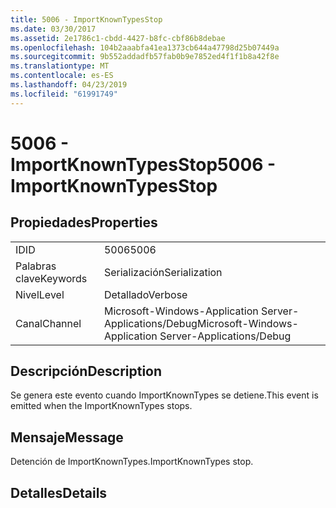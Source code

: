 ```yaml
---
title: 5006 - ImportKnownTypesStop
ms.date: 03/30/2017
ms.assetid: 2e1786c1-cbdd-4427-b8fc-cbf86b8debae
ms.openlocfilehash: 104b2aaabfa41ea1373cb644a47798d25b07449a
ms.sourcegitcommit: 9b552addadfb57fab0b9e7852ed4f1f1b8a42f8e
ms.translationtype: MT
ms.contentlocale: es-ES
ms.lasthandoff: 04/23/2019
ms.locfileid: "61991749"
---
```

# <a name="5006---importknowntypesstop"></a><span data-ttu-id="e853a-102">5006 - ImportKnownTypesStop</span><span class="sxs-lookup"><span data-stu-id="e853a-102">5006 - ImportKnownTypesStop</span></span>
## <a name="properties"></a><span data-ttu-id="e853a-103">Propiedades</span><span class="sxs-lookup"><span data-stu-id="e853a-103">Properties</span></span>  
  
|||  
|-|-|  
|<span data-ttu-id="e853a-104">ID</span><span class="sxs-lookup"><span data-stu-id="e853a-104">ID</span></span>|<span data-ttu-id="e853a-105">5006</span><span class="sxs-lookup"><span data-stu-id="e853a-105">5006</span></span>|  
|<span data-ttu-id="e853a-106">Palabras clave</span><span class="sxs-lookup"><span data-stu-id="e853a-106">Keywords</span></span>|<span data-ttu-id="e853a-107">Serialización</span><span class="sxs-lookup"><span data-stu-id="e853a-107">Serialization</span></span>|  
|<span data-ttu-id="e853a-108">Nivel</span><span class="sxs-lookup"><span data-stu-id="e853a-108">Level</span></span>|<span data-ttu-id="e853a-109">Detallado</span><span class="sxs-lookup"><span data-stu-id="e853a-109">Verbose</span></span>|  
|<span data-ttu-id="e853a-110">Canal</span><span class="sxs-lookup"><span data-stu-id="e853a-110">Channel</span></span>|<span data-ttu-id="e853a-111">Microsoft-Windows-Application Server-Applications/Debug</span><span class="sxs-lookup"><span data-stu-id="e853a-111">Microsoft-Windows-Application Server-Applications/Debug</span></span>|  
  
## <a name="description"></a><span data-ttu-id="e853a-112">Descripción</span><span class="sxs-lookup"><span data-stu-id="e853a-112">Description</span></span>  
 <span data-ttu-id="e853a-113">Se genera este evento cuando ImportKnownTypes se detiene.</span><span class="sxs-lookup"><span data-stu-id="e853a-113">This event is emitted when the ImportKnownTypes stops.</span></span>  
  
## <a name="message"></a><span data-ttu-id="e853a-114">Mensaje</span><span class="sxs-lookup"><span data-stu-id="e853a-114">Message</span></span>  
 <span data-ttu-id="e853a-115">Detención de ImportKnownTypes.</span><span class="sxs-lookup"><span data-stu-id="e853a-115">ImportKnownTypes stop.</span></span>  
  
## <a name="details"></a><span data-ttu-id="e853a-116">Detalles</span><span class="sxs-lookup"><span data-stu-id="e853a-116">Details</span></span>
